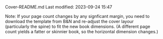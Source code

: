 Cover-README.md
Last modified: 2023-09-24 15:47

Note: If your page count changes by any signficant margin, you need to download the template from B&N and re-adjust the cover layour (particularly the spine) to fit the new book dimensions. (A different page count yields a fatter or skinnier book, so the horizontal dimension changes.)



